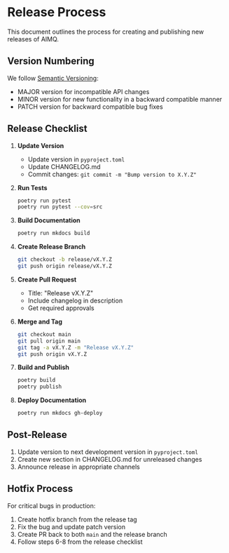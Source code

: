 # Release Process

This document outlines the process for creating and publishing new releases of AIMQ.

## Version Numbering

We follow [Semantic Versioning](https://semver.org/):

- MAJOR version for incompatible API changes
- MINOR version for new functionality in a backward compatible manner
- PATCH version for backward compatible bug fixes

## Release Checklist

1. **Update Version**
   - Update version in `pyproject.toml`
   - Update CHANGELOG.md
   - Commit changes: `git commit -m "Bump version to X.Y.Z"`

2. **Run Tests**
   ```bash
   poetry run pytest
   poetry run pytest --cov=src
   ```

3. **Build Documentation**
   ```bash
   poetry run mkdocs build
   ```

4. **Create Release Branch**
   ```bash
   git checkout -b release/vX.Y.Z
   git push origin release/vX.Y.Z
   ```

5. **Create Pull Request**
   - Title: "Release vX.Y.Z"
   - Include changelog in description
   - Get required approvals

6. **Merge and Tag**
   ```bash
   git checkout main
   git pull origin main
   git tag -a vX.Y.Z -m "Release vX.Y.Z"
   git push origin vX.Y.Z
   ```

7. **Build and Publish**
   ```bash
   poetry build
   poetry publish
   ```

8. **Deploy Documentation**
   ```bash
   poetry run mkdocs gh-deploy
   ```

## Post-Release

1. Update version to next development version in `pyproject.toml`
2. Create new section in CHANGELOG.md for unreleased changes
3. Announce release in appropriate channels

## Hotfix Process

For critical bugs in production:

1. Create hotfix branch from the release tag
2. Fix the bug and update patch version
3. Create PR back to both `main` and the release branch
4. Follow steps 6-8 from the release checklist
